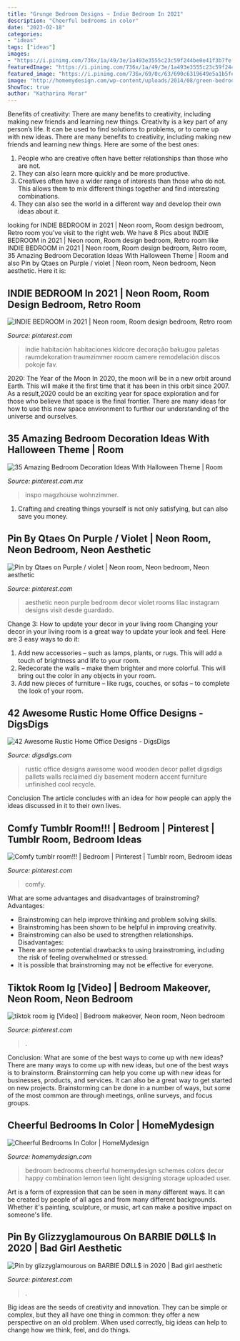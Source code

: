 ```yaml
---
title: "Grunge Bedroom Designs ~ Indie Bedroom In 2021"
description: "Cheerful bedrooms in color"
date: "2023-02-18"
categories:
- "ideas"
tags: ["ideas"]
images:
- "https://i.pinimg.com/736x/1a/49/3e/1a493e3555c23c59f244be0e41f3b7fe.jpg"
featuredImage: "https://i.pinimg.com/736x/1a/49/3e/1a493e3555c23c59f244be0e41f3b7fe.jpg"
featured_image: "https://i.pinimg.com/736x/69/0c/63/690c6319649e5a1b5feb5bda36ad8251.jpg"
image: "http://homemydesign.com/wp-content/uploads/2014/08/green-bedroom-color.jpg"
ShowToc: true
author: "Katharina Morar"
---
```



Benefits of creativity: There are many benefits to creativity, including making new friends and learning new things.
Creativity is a key part of any person’s life. It can be used to find solutions to problems, or to come up with new ideas. There are many benefits to creativity, including making new friends and learning new things. Here are some of the best ones: 
1. People who are creative often have better relationships than those who are not.
2. They can also learn more quickly and be more productive.
3. Creatives often have a wider range of interests than those who do not. This allows them to mix different things together and find interesting combinations.
4. They can also see the world in a different way and develop their own ideas about it.

	

		
looking for INDIE BEDROOM in 2021 | Neon room, Room design bedroom, Retro room you've visit to the right web. We have 8 Pics about INDIE BEDROOM in 2021 | Neon room, Room design bedroom, Retro room like INDIE BEDROOM in 2021 | Neon room, Room design bedroom, Retro room, 35 Amazing Bedroom Decoration Ideas With Halloween Theme | Room and also Pin by Qtaes on Purple / violet | Neon room, Neon bedroom, Neon aesthetic. Here it is:
		
    
## INDIE BEDROOM In 2021 | Neon Room, Room Design Bedroom, Retro Room

<img loading=lazy src="https://i.pinimg.com/736x/7b/ad/b7/7badb7b2961fcf77e34349b59eb92e8a.jpg" onerror="this.onerror=null;this.src='https://tse4.mm.bing.net/th?id=OIP.3hsIKEDfevziYWqeM7S5agHaJ3&amp;pid=15.1';" alt="INDIE BEDROOM in 2021 | Neon room, Room design bedroom, Retro room">

_Source: pinterest.com_

>indie habitación habitaciones kidcore decoração bakugou paletas raumdekoration traumzimmer rooom camere remodelación discos pokoje fav. 

	

2020: The Year of the Moon
In 2020, the moon will be in a new orbit around Earth. This will make it the first time that it has been in this orbit since 2007. As a result,2020 could be an exciting year for space exploration and for those who believe that space is the final frontier. There are many ideas for how to use this new space environment to further our understanding of the universe and ourselves.

    
## 35 Amazing Bedroom Decoration Ideas With Halloween Theme | Room

<img loading=lazy src="https://i.pinimg.com/736x/95/1c/87/951c875e435eec0ea8c1814b514202d6.jpg" onerror="this.onerror=null;this.src='https://tse4.mm.bing.net/th?id=OIP.8NymKwWjRoRxQZqGigTz9gHaFj&amp;pid=15.1';" alt="35 Amazing Bedroom Decoration Ideas With Halloween Theme | Room">

_Source: pinterest.com.mx_

>inspo magzhouse wohnzimmer. 

	

1. Crafting and creating things yourself is not only satisfying, but can also save you money.

    
## Pin By Qtaes On Purple / Violet | Neon Room, Neon Bedroom, Neon Aesthetic

<img loading=lazy src="https://i.pinimg.com/736x/33/a5/97/33a5978f28451885599e96bd3520b4a5.jpg" onerror="this.onerror=null;this.src='https://tse2.mm.bing.net/th?id=OIP.2elRXNGt_5NfZUpLLkOVygHaHa&amp;pid=15.1';" alt="Pin by Qtaes on Purple / violet | Neon room, Neon bedroom, Neon aesthetic">

_Source: pinterest.com_

>aesthetic neon purple bedroom decor violet rooms lilac instagram designs visit desde guardado. 

	

Change 3: How to update your decor in your living room
Changing your decor in your living room is a great way to update your look and feel. Here are 3 easy ways to do it: 
1. Add new accessories – such as lamps, plants, or rugs. This will add a touch of brightness and life to your room. 
2. Redecorate the walls – make them brighter and more colorful. This will bring out the color in any objects in your room. 
3. Add new pieces of furniture – like rugs, couches, or sofas – to complete the look of your room.

    
## 42 Awesome Rustic Home Office Designs - DigsDigs

<img loading=lazy src="http://www.digsdigs.com/photos/awesome-rustic-home-office-designs-36.jpg" onerror="this.onerror=null;this.src='https://tse3.mm.bing.net/th?id=OIP.shuSm1S_N2qq4GUX-722VQHaJc&amp;pid=15.1';" alt="42 Awesome Rustic Home Office Designs - DigsDigs">

_Source: digsdigs.com_

>rustic office designs awesome wood wooden decor pallet digsdigs pallets walls reclaimed diy basement modern accent furniture unfinished cool recycle. 

	

Conclusion
The article concludes with an idea for how people can apply the ideas discussed in it to their own lives.

    
## Comfy Tumblr Room!!! | Bedroom | Pinterest | Tumblr Room, Bedroom Ideas

<img loading=lazy src="https://s-media-cache-ak0.pinimg.com/736x/4f/fe/fc/4ffefcebe61a8dcb1b88a7974e893998.jpg" onerror="this.onerror=null;this.src='https://tse2.mm.bing.net/th?id=OIP.F-LqR_ZqkHdiTxyr38pPVAHaJ8&amp;pid=15.1';" alt="Comfy tumblr room!!! | Bedroom | Pinterest | Tumblr room, Bedroom ideas">

_Source: pinterest.com_

>comfy. 

	

What are some advantages and disadvantages of brainstroming?
Advantages: 
- Brainstroming can help improve thinking and problem solving skills. 
- Brainstroming has been shown to be helpful in improving creativity. 
- Brainstroming can also be used to strengthen relationships.
Disadvantages: 
- There are some potential drawbacks to using brainstroming, including the risk of feeling overwhelmed or stressed. 
- It is possible that brainstroming may not be effective for everyone.

    
## Tiktok Room Ig [Video] | Bedroom Makeover, Neon Room, Neon Bedroom

<img loading=lazy src="https://i.pinimg.com/736x/69/0c/63/690c6319649e5a1b5feb5bda36ad8251.jpg" onerror="this.onerror=null;this.src='https://tse3.mm.bing.net/th?id=OIP.O72xlCnRs_dIr8_O8fi7tgHaNK&amp;pid=15.1';" alt="tiktok room ig [Video] | Bedroom makeover, Neon room, Neon bedroom">

_Source: pinterest.com_

>. 

	

Conclusion: What are some of the best ways to come up with new ideas?
There are many ways to come up with new ideas, but one of the best ways is to brainstorm. Brainstorming can help you come up with new ideas for businesses, products, and services. It can also be a great way to get started on new projects. Brainstorming can be done in a number of ways, but some of the most common are through meetings, online surveys, and focus groups.

    
## Cheerful Bedrooms In Color | HomeMydesign

<img loading=lazy src="http://homemydesign.com/wp-content/uploads/2014/08/green-bedroom-color.jpg" onerror="this.onerror=null;this.src='https://tse4.mm.bing.net/th?id=OIP.aPeH7D-7opKGyPm_h7Dl1AHaJ4&amp;pid=15.1';" alt="Cheerful Bedrooms In Color | HomeMydesign">

_Source: homemydesign.com_

>bedroom bedrooms cheerful homemydesign schemes colors decor happy combination lemon teen light designing storage uploaded user. 

	

Art is a form of expression that can be seen in many different ways. It can be created by people of all ages and from many different backgrounds. Whether it's painting, sculpture, or music, art can make a positive impact on someone's life.

    
## Pin By Glizzyglamourous On BARBIE DØLL$ In 2020 | Bad Girl Aesthetic

<img loading=lazy src="https://i.pinimg.com/736x/1a/49/3e/1a493e3555c23c59f244be0e41f3b7fe.jpg" onerror="this.onerror=null;this.src='https://tse4.mm.bing.net/th?id=OIP.2M-Ya1ZQ-enDIBzGApE7SQHaJQ&amp;pid=15.1';" alt="Pin by glizzyglamourous on BARBIE DØLL$ in 2020 | Bad girl aesthetic">

_Source: pinterest.com_

>. 

	

Big ideas are the seeds of creativity and innovation. They can be simple or complex, but they all have one thing in common: they offer a new perspective on an old problem. When used correctly, big ideas can help to change how we think, feel, and do things.

